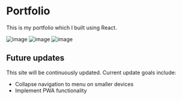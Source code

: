 # Portfolio

This is my portfolio which I built using React.

![image](https://user-images.githubusercontent.com/25352227/151895383-4668cfdc-8c99-4a97-a6f4-c4d65d9d39c1.png)
![image](https://user-images.githubusercontent.com/25352227/151895427-60b41b59-38f4-4aa1-8fe1-33b495ef7859.png)
![image](https://user-images.githubusercontent.com/25352227/151895454-15f2dd61-34a6-4ea1-b4f5-a4c5e1250399.png)


## Future updates

This site will be continuously updated. Current update goals include:
- Collapse navigation to menu on smaller devices
- Implement PWA functionality
